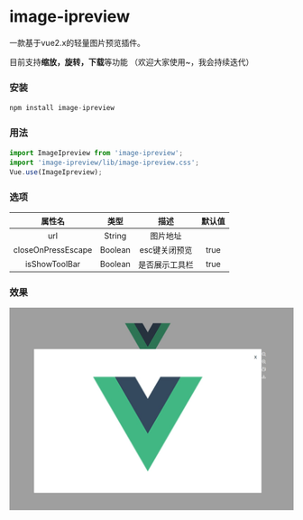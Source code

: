 # image-ipreview
一款基于vue2.x的轻量图片预览插件。

目前支持**缩放，旋转，下载**等功能
（欢迎大家使用~，我会持续迭代）

### 安装
```javascript
npm install image-ipreview 
```
### 用法
```javascript
import ImageIpreview from 'image-ipreview';
import 'image-ipreview/lib/image-ipreview.css';
Vue.use(ImageIpreview);

```
### 选项

|       属性名       |  类型   |     描述      | 默认值 |
| :----------------: | :-----: | :-----------: | :----: |
|        url         | String  |   图片地址    |        |
| closeOnPressEscape | Boolean | esc键关闭预览 |  true  |
|   isShowToolBar    | Boolean |  是否展示工具栏   |  true  |

### 效果

![44](src/image/44.jpg)


